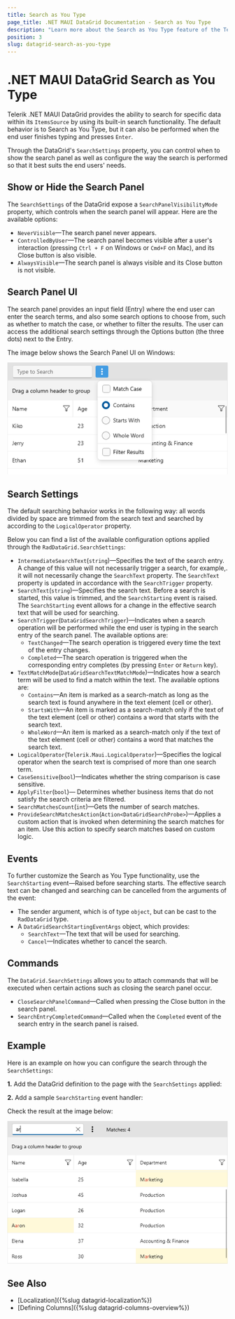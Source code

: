 ```yaml
---
title: Search as You Type
page_title: .NET MAUI DataGrid Documentation - Search as You Type
description: "Learn more about the Search as You Type feature of the Telerik .NET MAUI DataGrid - how to show or hide the search panel, various configuration settings of the search functionality, methods, and events related to searching."
position: 3
slug: datagrid-search-as-you-type
---
```


# .NET MAUI DataGrid Search as You Type

Telerik .NET MAUI DataGrid provides the ability to search for specific data within its `ItemsSource` by using its built-in search functionality. The default behavior is to Search as You Type, but it can also be performed when the end user finishes typing and presses `Enter`.

Through the DataGrid's `SearchSettings` property, you can control when to show the search panel as well as configure the way the search is performed so that it best suits the end users' needs.

## Show or Hide the Search Panel

The `SearchSettings` of the DataGrid expose a `SearchPanelVisibilityMode` property, which controls when the search panel will appear. Here are the available options:

* `NeverVisible`&mdash;The search panel never appears.
* `ControlledByUser`&mdash;The search panel becomes visible after a user's interaction (pressing `Ctrl + F` on Windows or `Cmd+F` on Mac), and its Close button is also visible.
* `AlwaysVisible`&mdash;The search panel is always visible and its Close button is not visible.

## Search Panel UI

The search panel provides an input field (Entry) where the end user can enter the search terms, and also some search options to choose from, such as whether to match the case, or whether to filter the results. The user can access the additional search settings through the Options button (the three dots) next to the Entry.

The image below shows the Search Panel UI on Windows:

![Telerik .NET MAUI DataGrid Search Panel](images/datagrid-search-searchpanel.png)

## Search Settings

The default searching behavior works in the following way: all words divided by space are trimmed from the search text and searched by according to the `LogicalOperator` property.

Below you can find a list of the available configuration options applied through the `RadDataGrid.SearchSettings`:

* `IntermediateSearchText`(`string`)&mdash;Specifies the text of the search entry. A change of this value will not necessarily trigger a search, for example,. it will not necessarily change the `SearchText` property. The `SearchText` property is updated in accordance with the `SearchTrigger` property.
* `SearchText`(`string`)&mdash;Specifies the search text. Before a search is started, this value is trimmed, and the `SearchStarting` event is raised. The `SearchStarting` event allows for a change in the effective search text that will be used for searching.
* `SearchTrigger`(`DataGridSearchTrigger`)&mdash;Indicates when a search operation will be performed while the end user is typing in the search entry of the search panel. The available options are:
    * `TextChanged`&mdash;The search operation is triggered every time the text of the entry changes.
    * `Completed`&mdash;The search operation is triggered when the corresponding entry completes (by pressing `Enter` or `Return` key).
* `TextMatchMode`(`DataGridSearchTextMatchMode`)&mdash;Indicates how a search term will be used to find a match within the text. The available options are:
    * `Contains`&mdash;An item is marked as a search-match as long as the search text is found anywhere in the text element (cell or other).
    * `StartsWith`&mdash;An item is marked as a search-match only if the text of the text element (cell or other) contains a word that starts with the search text.
    * `WholeWord`&mdash;An item is marked as a search-match only if the text of the text element (cell or other) contains a word that matches the search text.
* `LogicalOperator`(`Telerik.Maui.LogicalOperator`)&mdash;Specifies the logical operator when the search text is comprised of more than one search term.
* `CaseSensitive`(`bool`)&mdash;Indicates whether the string comparison is case sensitive.
* `ApplyFilter`(`bool`)&mdash; Determines whether business items that do not satisfy the search criteria are filtered.
* `SearchMatchesCount`(`int`)&mdash;Gets the number of search matches.
* `ProvideSearchMatchesAction`(`Action<DataGridSearchProbe>`)&mdash;Applies a custom action that is invoked when determining the search matches for an item. Use this action to specify search matches based on custom logic.

## Events

To further customize the Search as You Type functionality, use the `SearchStarting` event&mdash;Raised before searching starts. The effective search text can be changed and searching can be cancelled from the arguments of the event:

* The sender argument, which is of type `object`, but can be cast to the `RadDataGrid` type.
* A `DataGridSearchStartingEventArgs` object, which provides:
     * `SearchText`—The text that will be used for searching.
     * `Cancel`—Indicates whether to cancel the search.

## Commands

The `DataGrid.SearchSettings` allows you to attach commands that will be executed when certain actions such as closing the search panel occur.

* `CloseSearchPanelCommand`&mdash;Called when pressing the Close button in the search panel.
* `SearchEntryCompletedCommand`&mdash;Called when the `Completed` event of the search entry in the search panel is raised.

## Example

Here is an example on how you can configure the search through the `SearchSettings`:

**1.** Add the DataGrid definition to the page with the `SearchSettings` applied:

<snippet id='datagrid-search-xaml' />

**2.** Add a sample `SearchStarting` event handler:

<snippet id='scheduler-search-searchstarting-event' />

Check the result at the image below:

![Telerik .NET MAUI DataGrid Search Panel](images/datagrid-search-searchresults.png)

## See Also

- [Localization]({%slug datagrid-localization%})
- [Defining Columns]({%slug datagrid-columns-overview%})
